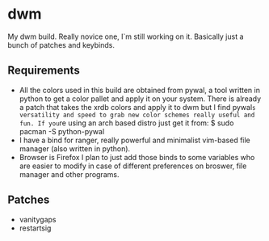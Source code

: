 # dwm
My dwm build. Really novice one, I`m still working on it. Basically just a bunch of patches and keybinds.

## Requirements
* All the colors used in this build are obtained from pywal, a tool written in python to get a color pallet and apply it on your system. There is already a patch that takes the xrdb colors and apply it to dwm but I find pywal`s versatility and speed to grab new color schemes really useful and fun. If you`re using an arch based distro just get it from:
$ sudo pacman -S python-pywal
* I have a bind for ranger, really powerful and minimalist vim-based file manager (also written in python).
* Browser is Firefox
I plan to just add those binds to some variables who are easier to modify in case of different preferences on broswer, file manager and other programs.

## Patches
* vanitygaps
* restartsig

